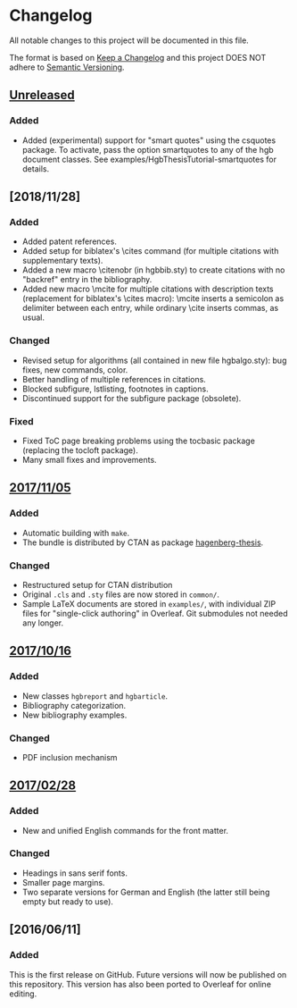 # Changelog
All notable changes to this project will be documented in this file.

The format is based on [Keep a Changelog](http://keepachangelog.com/)
and this project DOES NOT adhere to [Semantic Versioning](http://semver.org/).

## [Unreleased]

### Added

- Added (experimental) support for "smart quotes" using the csquotes package. To activate, pass the option smartquotes to any of the hgb document classes. See examples/HgbThesisTutorial-smartquotes for details.

## [2018/11/28]

### Added
- Added patent references.
- Added setup for biblatex's \cites command (for multiple citations with supplementary texts).
- Added a new macro \citenobr (in hgbbib.sty) to create citations with no "backref" entry in the bibliography.
- Added new macro \mcite for multiple citations with description texts (replacement for biblatex's \cites macro): \mcite inserts a semicolon as delimiter between each entry, while ordinary \cite inserts commas, as usual.

### Changed

- Revised setup for algorithms (all contained in new file hgbalgo.sty): bug fixes, new commands, color.
- Better handling of multiple references in citations.
- Blocked subfigure, lstlisting, footnotes in captions.
- Discontinued support for the subfigure package (obsolete).

### Fixed
- Fixed ToC page breaking problems using the tocbasic package (replacing the tocloft package).
- Many small fixes and improvements.

## [2017/11/05]

### Added
- Automatic building with `make`.
- The bundle is distributed by CTAN as package [hagenberg-thesis](https://ctan.org/pkg/hagenberg-thesis).

### Changed
- Restructured setup for CTAN distribution
- Original `.cls` and `.sty` files are now stored in `common/`.
- Sample LaTeX documents are stored in `examples/`, with individual ZIP files for "single-click authoring" in Overleaf. Git submodules not needed any longer.

## [2017/10/16]

### Added
- New classes `hgbreport` and `hgbarticle`.
- Bibliography categorization.
- New bibliography examples.

### Changed
- PDF inclusion mechanism

## [2017/02/28]

### Added
- New and unified English commands for the front matter.

### Changed
- Headings in sans serif fonts.
- Smaller page margins.
- Two separate versions for German and English (the latter still being empty but ready to use).

## [2016/06/11]

### Added
This is the first release on GitHub. Future versions will now be published on this repository.
This version has also been ported to Overleaf for online editing.

[Unreleased]: https://github.com/Digital-Media/HagenbergThesis/compare/2018/11/28...master
[2018/22/28]: https://github.com/Digital-Media/HagenbergThesis/compare/2017/11/05...2018/11/28
[2017/11/05]: https://github.com/Digital-Media/HagenbergThesis/compare/2017/10/16...2017/11/05
[2017/10/16]: https://github.com/Digital-Media/HagenbergThesis/compare/2017/02/28...2017/10/16
[2017/02/28]: https://github.com/Digital-Media/HagenbergThesis/compare/2016/06/11...2017/02/28
